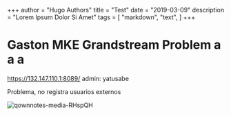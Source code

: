 +++
author = "Hugo Authors"
title = "Test"
date = "2019-03-09"
description = "Lorem Ipsum Dolor Si Amet"
tags = [
    "markdown",
    "text",
]
+++

Gaston MKE Grandstream Problem a a a
========================

https://132.147.110.1:8089/
admin: yatusabe

Problema, no registra usuarios externos

![qownnotes-media-RHspQH](../test/qownnotes-media-RHspQH.png)
